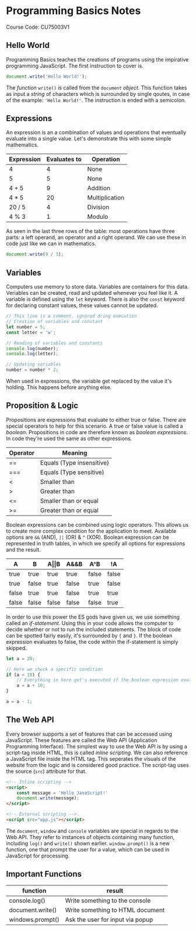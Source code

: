 # Programming Basics Notes

Course Code: CU75003V1

## Hello World

Programming Basics teaches the creations of programs using the impirative programming JavaScript. The first instruction to cover is.

```js
document.write('Hello World!');
```

The *function* `write()` is called from the `document` *object*. This function takes as input a *string* of characters which is surrounded by single qoutes, in case of the example: `'Hello World!'`. The instruction is ended with a semicolon.

## Expressions

An expression is an a combination of values and operations that eventually evaluate into a single value. Let's demonstrate this with some simple mathematics.

Expression  | Evaluates to  | Operation         |
------------|---------------|-------------------|
4           | 4             | None              |
5           | 5             | None              |
4 + 5       | 9             | Addition          |
4 * 5       | 20            | Multiplication    |
20 / 5      | 4             | Division          |
4 % 3       | 1             | Modulo            |

As seen in the last three rows of the table: most operations have three parts: a left operand, an operator and a right operand. We can use these in code just like we can in mathematics.

```js
document.write(9 / 3);
```

## Variables

Computers use memory to store data. Variables are containers for this data. Veriables can be created, read and updated whenever you feel like it. A variable is defined using the `let` keyword. There is also the `const` keyword for declaring constant values, these values cannot be updated.

```js
// This line is a comment, ignored dring execution
// Creation of variables and constant
let number = 5;
const letter = 'w';

// Reading of variables and constants
console.log(number);
console.log(letter);

// Updating variables
number = number * 2;
```

When used in expressions, the variable get replaced by the value it's holding. This happens before anything else.

## Proposition & Logic

Propositions are expressions that evaluate to either true or false. There are special operators to help for this scenario. A true or false value is called a *boolean*. Propositions in code are therefore known as *boolean expressions*. In code they're used the same as other expressions.

Operator    | Meaning                   |
------------|-------------------------- |
==          | Equals (Type insensitive) |
===         | Equals (Type sensitive)   |
<           | Smaller than              |
\>          | Greater than              |
<=          | Smaller than or equal     |
\>=         | Greater than or equal     |

Boolean expressions can be combined using logic operators. This allows us to create more complex condition for the application to meet. Available options are `&&` (AND), `||` (OR) & `^` (XOR). Boolean expression can be represented in truth tables, in which we specify all options for expressions and the result.

A       | B      | A\|\|B | A&&B   | A^B    | !A     |
--------|--------|--------|--------|--------|--------|
true    | true   | true   | true   | false  | false  |
true    | false  | true   | false  | true   | false  |
false   | true   | true   | false  | true   | true   |
false   | false  | false  | false  | false  | true   |

In order to use this power the ES gods have given us, we use something called an *if-statement*. Using this in your code allows the computer to decide whether or not to run the included statements. The block of code can be spotted fairly easily, it's surrounded by `{` and `}`. If the boolean expression evaluates to false, the code within the if-statement is simply skipped.

```js
let a = 20;

// Here we check a specific condition
if (a < 10) {
    // Everything in here get's executed if the boolean expression evaluates to true
    a = a + 10;
}

a = a - 1;
```

## The Web API

Every browser supports a set of features that can be accessed using JavaScript. These features are called the Web API (Application Programming Interface). The simplest way to use the Web API is by using a script-tag inside HTML, this is called *inline scripting*. We can also reference a JavaScript file inside the HTML tag. This seperates the visuals of the website from the logic and is considered good practice. The script-tag uses the source (`src`) attribute for that.

```html
<!-- Inline scripting -->
<script>
    const message = 'Hello JavaScript!'
    document.write(message);
</script>

<!-- External scripting -->
<script src="app.js"></script>
```

The `document`, `window` and `console` variables are special in regards to the Web API. They refer to instances of objects containing many function, including `log()` and `write()` shown earlier. `window.prompt()` is a new function, one that prompt the user for a value, which can be used in JavaScript for processing.

## Important Functions

function                | result                            |
------------------------|-----------------------------------|
console.log()           | Write something to the console    |
document.write()        | Write something to HTML document  |
windows.prompt()        | Ask the user for input via popup  |
